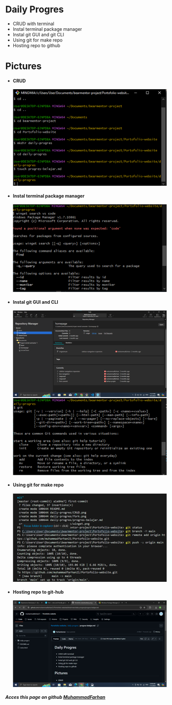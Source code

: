 # Daily Progres
- CRUD with terminal
- Instal terminal package manager
- Instal git GUI and git CLI
- Using git for make repo
- Hosting repo to github

# Pictures

- #### CRUD 
  ![CRUD](images/CRUD.png)
- #### Instal terminal package manager 
  ![Winget](images/winget.png)
- #### Instal git GUI and CLI 
  ![GIT GUI](images/fork.png) 
  ![GIT CLI](images/gti-gui.png)
- #### Using git for make repo
  ![REPO](images/repo.png)
- #### Hosting repo to git-hub
  ![GITHUB](images/github.png)


##### Acces this page on github [MuhammadFarhan](https://github.com/muhammadfarhan21/Portofolio-website/blob/main/daily-progres/progres-belajar.md)